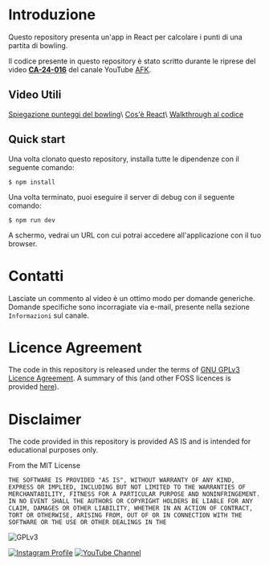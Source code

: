 # Introduzione

Questo repository presenta un'app in React per calcolare i punti di una partita di bowling.

Il codice presente in questo repository è stato scritto durante le riprese del video [**CA-24-016**](https://youtu.be/HM-r-qrXuWI) del canale YouTube [AFK](https://www.youtube.it/@valerio_afk).

## Video Utili

[Spiegazione punteggi del bowling](https://youtu.be/JvCNyk9sa-8)\\
[Cos'è React](https://youtu.be/kWX4AkguDN4)\\
[Walkthrough al codice](https://youtu.be/ZNtQMFCZl04)

## Quick start
Una volta clonato questo repository, installa tutte le dipendenze con il seguente comando:

`$ npm install`

Una volta terminato, puoi eseguire il server di debug con il seguente comando:

`$ npm run dev`

A schermo, vedrai un URL con cui potrai accedere all'applicazione con il tuo browser.

# Contatti

Lasciate un commento al video è un ottimo modo per domande generiche. Domande specifiche sono incorragiate via e-mail, presente nella sezione `Informazioni` sul canale.

# Licence Agreement

The code in this repository is released under the terms of [GNU GPLv3 Licence Agreement](https://www.gnu.org/licenses/gpl-3.0.html). A summary of this (and other FOSS licences is provided [here](https://en.wikipedia.org/wiki/Comparison_of_free_and_open-source_software_licenses)).

# Disclaimer

The code provided in this repository is provided AS IS and is intended for educational purposes only.

From the MIT License

`THE SOFTWARE IS PROVIDED "AS IS", WITHOUT WARRANTY OF ANY KIND, EXPRESS OR
IMPLIED, INCLUDING BUT NOT LIMITED TO THE WARRANTIES OF MERCHANTABILITY,
FITNESS FOR A PARTICULAR PURPOSE AND NONINFRINGEMENT. IN NO EVENT SHALL THE
AUTHORS OR COPYRIGHT HOLDERS BE LIABLE FOR ANY CLAIM, DAMAGES OR OTHER
LIABILITY, WHETHER IN AN ACTION OF CONTRACT, TORT OR OTHERWISE, ARISING FROM,
OUT OF OR IN CONNECTION WITH THE SOFTWARE OR THE USE OR OTHER DEALINGS IN THE`

![GPLv3](https://img.shields.io/badge/license-GPLv3-brightgreen)

[![Instagram Profile](https://img.shields.io/badge/Instagram-%40valerio__afk-ff69b4)](https://www.instagram.com/valerio_afk/) [![YouTube Channel](https://img.shields.io/badge/YouTube-%40valerio__afk-red)](https://www.youtube.it/@valerio_afk)